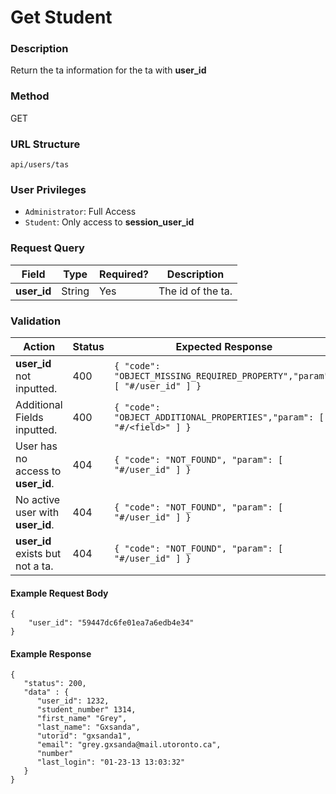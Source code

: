 Get Student
===

### Description
Return the ta information for the ta with **user_id**

### Method
GET

### URL Structure
`api/users/tas`

### User Privileges
* `Administrator`: Full Access
* `Student`: Only access to **session_user_id**

### Request Query
| Field       | Type   | Required? | Description        |
|-------------|--------|-----------|--------------------|
| **user_id** | String | Yes       |  The id of the ta. |


### Validation
| Action                             | Status | Expected Response                                                         |
|------------------------------------|--------|---------------------------------------------------------------------------|
| **user_id** not inputted.          | 400    | `{ "code": "OBJECT_MISSING_REQUIRED_PROPERTY","param": [ "#/user_id" ] }` |
| Additional Fields inputted.        | 400    | `{ "code": "OBJECT_ADDITIONAL_PROPERTIES","param": [ "#/<field>" ] }`     |
| User has no access to **user_id**. | 404    | `{ "code": "NOT_FOUND", "param": [ "#/user_id" ] }`                       |
| No active user with **user_id**.   | 404    | `{ "code": "NOT_FOUND", "param": [ "#/user_id" ] }`                       |
| **user_id** exists but not a ta.   | 404    | `{ "code": "NOT_FOUND", "param": [ "#/user_id" ] }`                       |


#### Example Request Body
```
{
    "user_id": "59447dc6fe01ea7a6edb4e34" 
}
```
#### Example Response
```
{
   "status": 200,
   "data" : {
      "user_id": 1232,
      "student_number" 1314,
      "first_name" "Grey",
      "last_name": "Gxsanda",
      "utorid": "gxsanda1",
      "email": "grey.gxsanda@mail.utoronto.ca",
      "number"
      "last_login": "01-23-13 13:03:32"
   }
}
```
